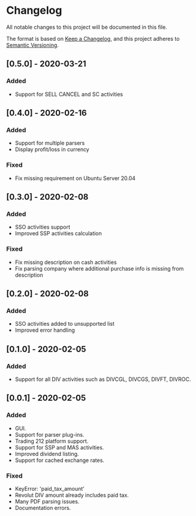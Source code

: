 # Changelog

All notable changes to this project will be documented in this file.

The format is based on [Keep a Changelog](https://keepachangelog.com/en/1.0.0/),
and this project adheres to [Semantic Versioning](https://semver.org/spec/v2.0.0.html).

## [0.5.0] - 2020-03-21
### Added
- Support for SELL CANCEL and SC activities

## [0.4.0] - 2020-02-16
### Added
- Support for multiple parsers
- Display profit/loss in currency

### Fixed
- Fix missing requirement on Ubuntu Server 20.04

## [0.3.0] - 2020-02-08
### Added
- SSO activities support
- Improved SSP activities calculation

### Fixed
- Fix missing description on cash activities
- Fix parsing company where additional purchase info is missing from description
  
## [0.2.0] - 2020-02-08
### Added
- SSO activities added to unsupported list
- Improved error handling

## [0.1.0] - 2020-02-05
### Added
- Support for all DIV activities such as DIVCGL, DIVCGS, DIVFT, DIVROC.

## [0.0.1] - 2020-02-05
### Added
- GUI.
- Support for parser plug-ins.
- Trading 212 platform support.
- Support for SSP and MAS activities.
- Improved dividend listing.
- Support for cached exchange rates.

### Fixed
- KeyError: 'paid_tax_amount'
- Revolut DIV amount already includes paid tax.
- Many PDF parsing issues.
- Documentation errors.
